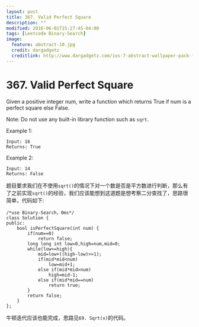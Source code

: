 ```yaml
---
layout: post
title: 367. Valid Perfect Square
description: ""
modified: 2016-06-01T15:27:45-04:00
tags: [Leetcode Binary-Search]
image:
  feature: abstract-10.jpg
  credit: dargadgetz
  creditlink: http://www.dargadgetz.com/ios-7-abstract-wallpaper-pack-for-iphone-5-and-ipod-touch-retina/
---
```


# 367. Valid Perfect Square

Given a positive integer num, write a function which returns True if num is a perfect square else False.

Note: Do not use any built-in library function such as ```sqrt```.

Example 1:

```
Input: 16
Returns: True
```

Example 2:

```
Input: 14
Returns: False
```

题目要求我们在不使用```sqrt()```的情况下对一个数是否是平方数进行判断，那么有了之前实现```sqrt()```的经验，我们应该能想到这道题是想考察二分查找了，思路很简单，代码如下:


```
/*use Binary-Search，0ms*/
class Solution {
public:
    bool isPerfectSquare(int num) {
        if(num==0)
            return false;
        long long int low=0,high=num,mid=0;
        while(low<=high){
            mid=low+((high-low)>>1);
            if(mid*mid<num)
                low=mid+1;
            else if(mid*mid>num)
                high=mid-1;
            else if(mid*mid==num)
                return true;
        }
        return false;
    }
};
```

牛顿迭代应该也能完成，思路见```69. Sqrt(x)```的代码。